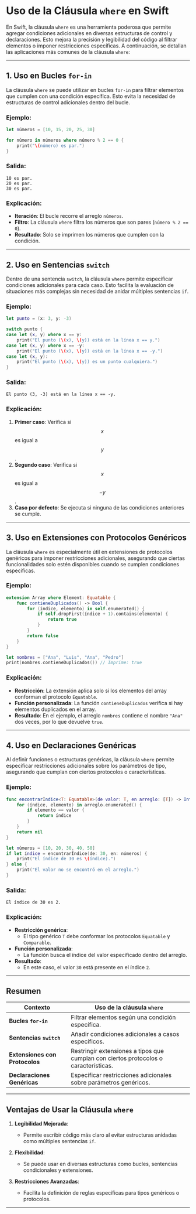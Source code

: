 # Uso de la Cláusula `where` en Swift

En Swift, la cláusula `where` es una herramienta poderosa que permite agregar condiciones adicionales en diversas estructuras de control y declaraciones. Esto mejora la precisión y legibilidad del código al filtrar elementos o imponer restricciones específicas. A continuación, se detallan las aplicaciones más comunes de la cláusula `where`:

---

## 1. Uso en Bucles `for-in`

La cláusula `where` se puede utilizar en bucles `for-in` para filtrar elementos que cumplen con una condición específica. Esto evita la necesidad de estructuras de control adicionales dentro del bucle.

### Ejemplo:

```swift
let números = [10, 15, 20, 25, 30]

for número in números where número % 2 == 0 {
    print("\(número) es par.")
}
```

### Salida:
```
10 es par.
20 es par.
30 es par.
```

### Explicación:
- **Iteración**: El bucle recorre el arreglo `números`.
- **Filtro**: La cláusula `where` filtra los números que son pares (`número % 2 == 0`).
- **Resultado**: Solo se imprimen los números que cumplen con la condición.

---

## 2. Uso en Sentencias `switch`

Dentro de una sentencia `switch`, la cláusula `where` permite especificar condiciones adicionales para cada caso. Esto facilita la evaluación de situaciones más complejas sin necesidad de anidar múltiples sentencias `if`.

### Ejemplo:

```swift
let punto = (x: 3, y: -3)

switch punto {
case let (x, y) where x == y:
    print("El punto (\(x), \(y)) está en la línea x == y.")
case let (x, y) where x == -y:
    print("El punto (\(x), \(y)) está en la línea x == -y.")
case let (x, y):
    print("El punto (\(x), \(y)) es un punto cualquiera.")
}
```

### Salida:
```
El punto (3, -3) está en la línea x == -y.
```

### Explicación:
1. **Primer caso**: Verifica si $$ x $$ es igual a $$ y $$.
2. **Segundo caso**: Verifica si $$ x $$ es igual a $$-y$$.
3. **Caso por defecto**: Se ejecuta si ninguna de las condiciones anteriores se cumple.

---

## 3. Uso en Extensiones con Protocolos Genéricos

La cláusula `where` es especialmente útil en extensiones de protocolos genéricos para imponer restricciones adicionales, asegurando que ciertas funcionalidades solo estén disponibles cuando se cumplen condiciones específicas.

### Ejemplo:

```swift
extension Array where Element: Equatable {
    func contieneDuplicados() -> Bool {
        for (índice, elemento) in self.enumerated() {
            if self.dropFirst(índice + 1).contains(elemento) {
                return true
            }
        }
        return false
    }
}

let nombres = ["Ana", "Luis", "Ana", "Pedro"]
print(nombres.contieneDuplicados()) // Imprime: true
```

### Explicación:
- **Restricción**: La extensión aplica solo si los elementos del array conforman el protocolo `Equatable`.
- **Función personalizada**: La función `contieneDuplicados` verifica si hay elementos duplicados en el array.
- **Resultado**: En el ejemplo, el arreglo `nombres` contiene el nombre `"Ana"` dos veces, por lo que devuelve `true`.

---

## 4. Uso en Declaraciones Genéricas

Al definir funciones o estructuras genéricas, la cláusula `where` permite especificar restricciones adicionales sobre los parámetros de tipo, asegurando que cumplan con ciertos protocolos o características.

### Ejemplo:

```swift
func encontrarÍndice<T: Equatable>(de valor: T, en arreglo: [T]) -> Int? where T: Comparable {
    for (índice, elemento) in arreglo.enumerated() {
        if elemento == valor {
            return índice
        }
    }
    return nil
}

let números = [10, 20, 30, 40, 50]
if let índice = encontrarÍndice(de: 30, en: números) {
    print("El índice de 30 es \(índice).")
} else {
    print("El valor no se encontró en el arreglo.")
}
```

### Salida:
```
El índice de 30 es 2.
```

### Explicación:
- **Restricción genérica**:
   - El tipo genérico `T` debe conformar los protocolos `Equatable` y `Comparable`.
- **Función personalizada**:
   - La función busca el índice del valor especificado dentro del arreglo.
- **Resultado**:
   - En este caso, el valor `30` está presente en el índice `2`.

---

## Resumen

| Contexto                          | Uso de la cláusula `where`                                                                 |
|-----------------------------------|------------------------------------------------------------------------------------------|
| **Bucles `for-in`**               | Filtrar elementos según una condición específica.                                        |
| **Sentencias `switch`**           | Añadir condiciones adicionales a casos específicos.                                      |
| **Extensiones con Protocolos**    | Restringir extensiones a tipos que cumplan con ciertos protocolos o características.     |
| **Declaraciones Genéricas**       | Especificar restricciones adicionales sobre parámetros genéricos.                       |

---

## Ventajas de Usar la Cláusula `where`

1. **Legibilidad Mejorada**:
   - Permite escribir código más claro al evitar estructuras anidadas como múltiples sentencias `if`.

2. **Flexibilidad**:
   - Se puede usar en diversas estructuras como bucles, sentencias condicionales y extensiones.

3. **Restricciones Avanzadas**:
   - Facilita la definición de reglas específicas para tipos genéricos o protocolos.

---
